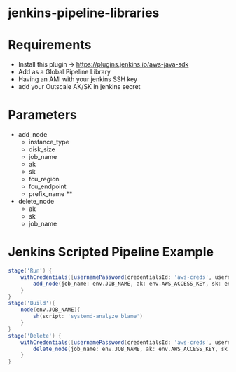 # jenkins-pipeline-libraries

# Requirements

* Install this plugin -> https://plugins.jenkins.io/aws-java-sdk
* Add as a Global Pipeline Library
* Having an AMI with your jenkins SSH key
* add your Outscale AK/SK in jenkins secret


# Parameters

- add_node
    - instance_type
    - disk_size
    - job_name
    - ak
    - sk
    - fcu_region
    - fcu_endpoint
    - prefix_name
** 
- delete_node
    - ak
    - sk
    - job_name

# Jenkins Scripted Pipeline Example

```groovy
stage('Run') {
    withCredentials([usernamePassword(credentialsId: 'aws-creds', usernameVariable: "AWS_ACCESS_KEY", passwordVariable: "AWS_SECRET_KEY")]) {
        add_node(job_name: env.JOB_NAME, ak: env.AWS_ACCESS_KEY, sk: env.AWS_SECRET_KEY)
    }
}
stage('Build'){
    node(env.JOB_NAME){
        sh(script: 'systemd-analyze blame')
    }
}
stage('Delete') {
    withCredentials([usernamePassword(credentialsId: 'aws-creds', usernameVariable: "AWS_ACCESS_KEY", passwordVariable: "AWS_SECRET_KEY")]) {
        delete_node(job_name: env.JOB_NAME, ak: env.AWS_ACCESS_KEY, sk: env.AWS_SECRET_KEY)
    }
}
```
